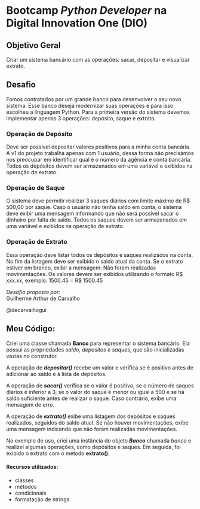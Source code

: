 # Bootcamp *Python Developer* na **Digital Innovation One (DIO)**


## Objetivo Geral
Criar um sistema bancário com as operações: sacar, depositar e visualizar extrato.

## Desafio

Fomos contratados por um grande banco para desenvolver o seu novo sistema. Esse 
banco deseja modernizar suas operações e para isso escolheu a linguagem Python. 
Para a primeira versão do sistema devemos implementar apenas 3 operações: depósito, saque e extrato.

### Operação de Depósito

Deve ser possível depositar valores positivos para a minha conta bancária. A v1 do projeto trabalha apenas com 1 usuário, 
dessa forma não precisamos nos preocupar em identificar qual é o número da agência e conta bancária. Todos os depósitos 
devem ser armazenados em uma variável e exibidos na operação de extrato.

### Operação de Saque

O sistema deve permitir realizar 3 saques diários com limite máximo de R$ 500,00 por saque. 
Caso o usuário não tenha saldo em conta, o sistema deve exibir uma mensagem informando que não será possível sacar o 
dinheiro por falta de saldo. Todos os saques devem ser armazenados em uma variável e exibidos na operação de extrato.

### Operação de Extrato

Essa operação deve listar todos os depósitos e saques realizados na conta. No fim da listagem deve ser exibido o saldo
atual da conta. Se o extrato estiver em branco, exibir a mensagem: Não foram realizadas movimentações.
Os valores devem ser exibidos utilizando o formato R$ xxx.xx, exemplo:
1500.45 = R$ 1500.45


*Desafio proposto por:*  
Guilherme Arthur de Carvalho  

@decarvalhogui


## Meu Código:

Criei uma classe chamada **Banco** para representar o sistema bancário. Ela possui as propriedades *saldo, depositos e saques*,
que são inicializadas vazias no construtor.

A operação de ***depositar()*** recebe um valor e verifica se é positivo antes de adicionar ao saldo e à lista de depósitos.

A operação de ***sacar()*** verifica se o valor é positivo, se o número de saques diários é inferior a 3, se o valor do saque é menor ou igual a 500 
e se há saldo suficiente antes de realizar o saque. Caso contrário, exibe uma mensagem de erro.

A operação de ***extrato()*** exibe uma listagem dos depósitos e saques realizados, seguidos do saldo atual. Se não houver movimentações, exibe uma
mensagem indicando que não foram realizadas movimentações.

No exemplo de uso, criei uma instância do objeto ***Banco*** chamada *banco* e realizei algumas operações, como depósitos e saques. Em seguida, 
foi exibido o extrato com o método **extrato()**.

#### Recursos utilizados:
 * classes
 * métodos
 * condicionais
 * formatação de strings
